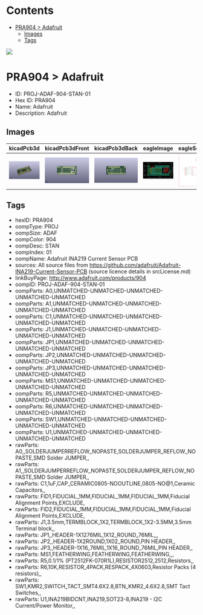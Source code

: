 



Contents
========

* [PRA904 > Adafruit](#pra904--adafruit)
	* [Images](#images)
	* [Tags](#tags)
  
![][im]
# PRA904 > Adafruit

- ID: PROJ-ADAF-904-STAN-01
- Hex ID: PRA904
- Name: Adafruit
- Description: Adafruit

## Images
  
  

|kicadPcb3d|kicadPcb3dFront|kicadPcb3dBack|eagleImage|eagleSchemImage|
| :---: | :---: | :---: | :---: | :---: |
|[![kicadPcb3d](kicadPcb3d_140.png)](kicadPcb3d.png)|[![kicadPcb3dFront](kicadPcb3dFront_140.png)](kicadPcb3dFront.png)|[![kicadPcb3dBack](kicadPcb3dBack_140.png)](kicadPcb3dBack.png)|[![eagleImage](eagleImage_140.png)](eagleImage.png)|[![eagleSchemImage](eagleSchemImage_140.png)](eagleSchemImage.png)|

## Tags

- hexID: PRA904
- oompType: PROJ
- oompSize: ADAF
- oompColor: 904
- oompDesc: STAN
- oompIndex: 01
- oompName: Adafruit INA219 Current Sensor PCB
- sources: All source files from https://github.com/adafruit/Adafruit-INA219-Current-Sensor-PCB (source licence details in srcLicense.md)
- linkBuyPage: http://www.adafruit.com/products/904
- oompID: PROJ-ADAF-904-STAN-01
- oompParts: A0,UNMATCHED-UNMATCHED-UNMATCHED-UNMATCHED-UNMATCHED
- oompParts: A1,UNMATCHED-UNMATCHED-UNMATCHED-UNMATCHED-UNMATCHED
- oompParts: C1,UNMATCHED-UNMATCHED-UNMATCHED-UNMATCHED-UNMATCHED
- oompParts: J1,UNMATCHED-UNMATCHED-UNMATCHED-UNMATCHED-UNMATCHED
- oompParts: JP1,UNMATCHED-UNMATCHED-UNMATCHED-UNMATCHED-UNMATCHED
- oompParts: JP2,UNMATCHED-UNMATCHED-UNMATCHED-UNMATCHED-UNMATCHED
- oompParts: JP3,UNMATCHED-UNMATCHED-UNMATCHED-UNMATCHED-UNMATCHED
- oompParts: MS1,UNMATCHED-UNMATCHED-UNMATCHED-UNMATCHED-UNMATCHED
- oompParts: R5,UNMATCHED-UNMATCHED-UNMATCHED-UNMATCHED-UNMATCHED
- oompParts: R6,UNMATCHED-UNMATCHED-UNMATCHED-UNMATCHED-UNMATCHED
- oompParts: SW1,UNMATCHED-UNMATCHED-UNMATCHED-UNMATCHED-UNMATCHED
- oompParts: U1,UNMATCHED-UNMATCHED-UNMATCHED-UNMATCHED-UNMATCHED
- rawParts: A0,,SOLDERJUMPERREFLOW_NOPASTE,SOLDERJUMPER_REFLOW_NOPASTE,SMD Solder JUMPER,,
- rawParts: A1,,SOLDERJUMPERREFLOW_NOPASTE,SOLDERJUMPER_REFLOW_NOPASTE,SMD Solder JUMPER,,
- rawParts: C1,1uF,CAP_CERAMIC0805-NOOUTLINE,0805-NO@1,Ceramic Capacitors,,
- rawParts: FID1,FIDUCIAL_1MM,FIDUCIAL_1MM,FIDUCIAL_1MM,Fiducial Alignment Points,EXCLUDE,
- rawParts: FID2,FIDUCIAL_1MM,FIDUCIAL_1MM,FIDUCIAL_1MM,Fiducial Alignment Points,EXCLUDE,
- rawParts: J1,3.5mm,TERMBLOCK_1X2,TERMBLOCK_1X2-3.5MM,3.5mm Terminal block,,
- rawParts: JP1,,HEADER-1X1276MIL,1X12_ROUND_76MIL,,,
- rawParts: JP2,,HEADER-1X2ROUND,1X02_ROUND,PIN HEADER,,
- rawParts: JP3,,HEADER-1X16_76MIL,1X16_ROUND_76MIL,PIN HEADER,,
- rawParts: MS1,FEATHERWING,FEATHERWING,FEATHERWING,,,
- rawParts: R5,0.1/1% (PT2512FK-070R1L),RESISTOR2512,2512,Resistors,,
- rawParts: R6,10K,RESISTOR_4PACK,RESPACK_4X0603,Resistor Packs (4 resistors),,
- rawParts: SW1,KMR2,SWITCH_TACT_SMT4.6X2.8,BTN_KMR2_4.6X2.8,SMT Tact Switches,,
- rawParts: U1,INA219BIDCNT,INA219,SOT23-8,INA219 - I2C Current/Power Monitor,,



[im]: kicadPcb3d_450.png
